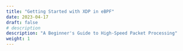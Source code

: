 ```yaml
---
title: "Getting Started with XDP in eBPF"
date: 2023-04-17
draft: false
# description
description: "A Beginner's Guide to High-Speed Packet Processing"
weight: 1
---
```

